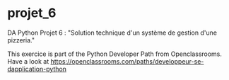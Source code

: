 # projet_6



DA Python Projet 6 : "Solution technique d'un système de gestion d'une pizzeria."

This exercice is part of the Python Developer Path from Openclassrooms. Have a look at https://openclassrooms.com/paths/developpeur-se-dapplication-python
